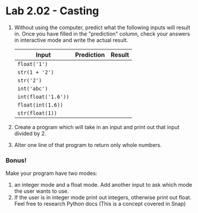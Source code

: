 # Lab 2.02 - Casting

1. Without using the computer, predict what the following inputs will result in. Once you have filled in the "prediction" column, check your answers in interactive mode and write the actual result. 


    | **Input** | **Prediction** | **Result** |
    | --- | --- | --- |
    | `float('1')`| | | 
    | `str(1 + '2')`| | |
    | `str('2')`| | |
    |`int('abc')`| | |
    | `int(float('1.6'))`| | |
    | `float(int(1.6))`| | |
    | `str(float(1))`| | |

2. Create a program which will take in an input and print out that input divided by 2. 
3. Alter one line of that program to return only whole numbers. 

### Bonus!
Make your program have two modes: 
1. an integer mode and a float mode. Add another input to ask which mode the user wants to use. 
2. If the user is in integer mode print out integers, otherwise print out float. 
Feel free to research Python docs (This is a concept covered in Snap) 
